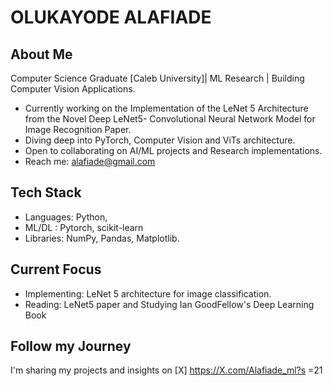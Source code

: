 # OLUKAYODE ALAFIADE #
## About Me ##
Computer Science Graduate [Caleb University]| ML Research | Building Computer Vision Applications.

- Currently working on  the Implementation of the LeNet 5 Architecture from the Novel Deep LeNet5- Convolutional Neural Network Model for Image Recognition Paper.
-  Diving deep into PyTorch, Computer Vision and ViTs architecture.
-  Open to collaborating on AI/ML projects and Research implementations.
-   Reach me: alafiade@gmail.com

## Tech Stack
- Languages: Python,
-  ML/DL : Pytorch, scikit-learn
-  Libraries: NumPy, Pandas,  Matplotlib.

## Current Focus
- Implementing: LeNet 5 architecture for image classification.
- Reading: LeNet5 paper and Studying Ian GoodFellow's Deep Learning Book

 ## Follow my Journey 
  I'm sharing my projects  and insights on [X] https://X.com/Alafiade_ml?s =21


